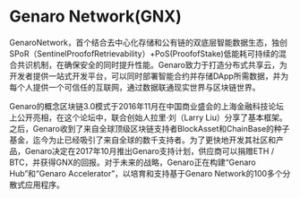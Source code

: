 # Genaro Network(GNX)

GenaroNetwork，首个结合去中心化存储和公有链的双底层智能数据生态，独创SPoR（SentinelProofofRetrievability）+PoS(ProofofStake)低能耗可持续的混合共识机制，在确保安全的同时提升性能。Genaro致力于打造分布式共享云，为开发者提供一站式开发平台，可以同时部署智能合约并存储DApp所需数据，并为每个人提供一个可信任的互联网，通过数据联通现实世界与区块链世界。

Genaro的概念区块链3.0模式于2016年11月在中国商业盛会的上海金融科技论坛上公开亮相，在这个论坛中，联合创始人拉里·刘（Larry Liu）分享了基本框架。之后，Genaro收到了来自全球顶级区块链支持者BlockAsset和ChainBase的种子基金，迄今为止已经吸引了来自全球的数千支持者。为了更快地开发其社区和产品，Genaro决定在2017年10月推出Genaro支持计划，供应商可以捐赠ETH / BTC，并获得GNX的回报。对于未来的战略，Genaro正在构建“Genaro Hub”和“Genaro Accelerator”，以培育和支持基于Genaro Network的100多个分散式应用程序。
